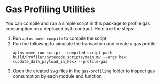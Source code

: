 # Gas Profiling Utilities

You can compile and run a simple script in this package to profile gas consumption on a deployed pyth contract.
Here are the steps:

1. Run `aptos move compile` to compile the script
2. Run the following to simulate the transaction and create a gas profile:
   ```
   aptos move run-script --compiled-script-path build/Profiler/bytecode_scripts/main.mv --args hex:<update_data_payload_in_hex> --profile-gas
   ```
3. Open the created svg files in the `gas-profiling` folder to inspect gas consumption by each module and function
